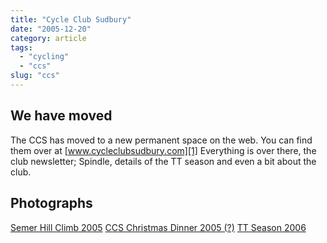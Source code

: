 ```yaml
---
title: "Cycle Club Sudbury"
date: "2005-12-20"
category: article
tags:
  - "cycling"
  - "ccs"
slug: "ccs"
---
```


## We have moved

The CCS has moved to a new permanent space on the web. You can find them over at [www.cycleclubsudbury.com][1] Everything is over there, the club newsletter; Spindle, details of the TT season and even a bit about the club.

## Photographs

[Semer Hill Climb 2005][2] [CCS Christmas Dinner 2005 (?)][3] [TT Season 2006][4]

[1]: https://cycleclubsudbury.com
[2]: https://flickr.com/photos/funkylarma/sets/72057594053417226/
[3]: https://flickr.com/photos/funkylarma/sets/72057594061154882/
[4]: https://flickr.com/photos/funkylarma/sets/72057594113176167/
